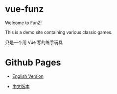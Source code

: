 # vue-funz

Welcome to FunZ!

This is a demo site containing various classic games.

只是一个用 Vue 写的练手玩具

# Github Pages

- [English Version](https://bluevect.github.io/vue-funz/?lang=en)

- [中文版本](https://bluevect.github.io/vue-funz/?lang=cn)
